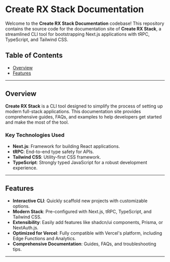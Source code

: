# Create RX Stack Documentation

Welcome to the **Create RX Stack Documentation** codebase! This repository contains the source code for the documentation site of **Create RX Stack**, a streamlined CLI tool for bootstrapping Next.js applications with tRPC, TypeScript, and Tailwind CSS.

## Table of Contents

- [Overview](#overview)
- [Features](#features)
<!-- - [Project Structure](#project-structure)
- [Getting Started](#getting-started)
- [Development](#development)
- [Contributing](#contributing)
- [License](#license) -->

---

## Overview

**Create RX Stack** is a CLI tool designed to simplify the process of setting up modern full-stack applications. This documentation site provides comprehensive guides, FAQs, and examples to help developers get started and make the most of the tool.

### Key Technologies Used

- **Next.js**: Framework for building React applications.
- **tRPC**: End-to-end type safety for APIs.
- **Tailwind CSS**: Utility-first CSS framework.
- **TypeScript**: Strongly typed JavaScript for a robust development experience.

---

## Features

- **Interactive CLI**: Quickly scaffold new projects with customizable options.
- **Modern Stack**: Pre-configured with Next.js, tRPC, TypeScript, and Tailwind CSS.
- **Extensibility**: Easily add features like shadcn/ui components, Prisma, or NextAuth.js.
- **Optimized for Vercel**: Fully compatible with Vercel's platform, including Edge Functions and Analytics.
- **Comprehensive Documentation**: Guides, FAQs, and troubleshooting tips.

---
